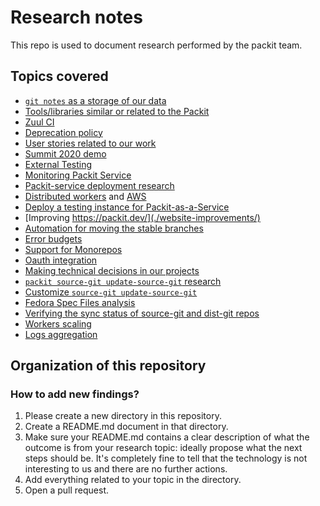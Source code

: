 # Research notes

This repo is used to document research performed by the packit team.

## Topics covered

- [`git notes` as a storage of our data](./git_notes)
- [Tools/libraries similar or related to the Packit](./automation-tools)
- [Zuul CI](./zuul)
- [Deprecation policy](./deprecation)
- [User stories related to our work](./user-stories/)
- [Summit 2020 demo](summit-demo/)
- [External Testing](external-testing/)
- [Monitoring Packit Service](monitoring/)
- [Packit-service deployment research](ps_deployment)
- [Distributed workers](distributed-workers) and [AWS](AWS-SQS-RDS)
- [Deploy a testing instance for Packit-as-a-Service](./deploy-packit-pr/)
- [Improving https://packit.dev/](./website-improvements/)
- [Automation for moving the stable branches](./automation-for-stable-branches)
- [Error budgets](./error-budgets/)
- [Support for Monorepos](./monorepo-support/README.md)
- [Oauth integration](./oauth)
- [Making technical decisions in our projects](./making-decisions/)
- [`packit source-git update-source-git` research](./update-source-git/)
- [Customize `source-git update-source-git`](./customize-update-dist-git/)
- [Fedora Spec Files analysis](./fedora-spec-files/)
- [Verifying the sync status of source-git and dist-git repos](source-git-sync-status/README.md)
- [Workers scaling](./workers-scaling)
- [Logs aggregation](./logs-aggregation)

## Organization of this repository

### How to add new findings?

1. Please create a new directory in this repository.
2. Create a README.md document in that directory.
3. Make sure your README.md contains a clear description of what the outcome is
   from your research topic: ideally propose what the next steps should be.
   It's completely fine to tell that the technology is not interesting to us
   and there are no further actions.
4. Add everything related to your topic in the directory.
5. Open a pull request.
